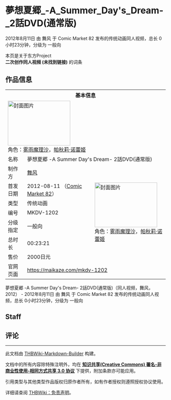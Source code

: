# 夢想夏郷_-A_Summer_Day's_Dream-_2話DVD(通常版)

<!-- source html: G:\repos\THBWiki-Markdown-Builder\THBWikiMarkdown\Temp\main\e\e3\ns0%3A%E5%A4%A2%E6%83%B3%E5%A4%8F%E9%83%B7_-A_Summer_Day%27s_Dream-_2%E8%A9%B1DVD%28%E9%80%9A%E5%B8%B8%E7%89%88%29.html -->

2012年8月11日 由 舞风 于 Comic Market 82 发布的传统动画同人视频，总长 0小时23分钟，分级为 一般向

本页是关于东方Project  
 **二次创作同人视频 (未找到链接)** 的词条
## 作品信息

<table><tbody><tr><th colspan="3">基本信息</th></tr><tr><td class="cover-artwork-mobile" colspan="2"><a href="./文件-夢想夏郷_-A_Summer_Day's_Dream-_2話DVD(通常版)封面.jpg.md" class="image" title="封面图片"><img alt="封面图片" src="https://upload.thwiki.cc/thumb/b/b5/%E5%A4%A2%E6%83%B3%E5%A4%8F%E9%83%B7_-A_Summer_Day%27s_Dream-_2%E8%A9%B1DVD%28%E9%80%9A%E5%B8%B8%E7%89%88%29%E5%B0%81%E9%9D%A2.jpg/196px-%E5%A4%A2%E6%83%B3%E5%A4%8F%E9%83%B7_-A_Summer_Day%27s_Dream-_2%E8%A9%B1DVD%28%E9%80%9A%E5%B8%B8%E7%89%88%29%E5%B0%81%E9%9D%A2.jpg" decoding="async" loading="lazy" width="196" height="140" srcset="https://upload.thwiki.cc/thumb/b/b5/%E5%A4%A2%E6%83%B3%E5%A4%8F%E9%83%B7_-A_Summer_Day%27s_Dream-_2%E8%A9%B1DVD%28%E9%80%9A%E5%B8%B8%E7%89%88%29%E5%B0%81%E9%9D%A2.jpg/294px-%E5%A4%A2%E6%83%B3%E5%A4%8F%E9%83%B7_-A_Summer_Day%27s_Dream-_2%E8%A9%B1DVD%28%E9%80%9A%E5%B8%B8%E7%89%88%29%E5%B0%81%E9%9D%A2.jpg 1.5x, https://upload.thwiki.cc/thumb/b/b5/%E5%A4%A2%E6%83%B3%E5%A4%8F%E9%83%B7_-A_Summer_Day%27s_Dream-_2%E8%A9%B1DVD%28%E9%80%9A%E5%B8%B8%E7%89%88%29%E5%B0%81%E9%9D%A2.jpg/392px-%E5%A4%A2%E6%83%B3%E5%A4%8F%E9%83%B7_-A_Summer_Day%27s_Dream-_2%E8%A9%B1DVD%28%E9%80%9A%E5%B8%B8%E7%89%88%29%E5%B0%81%E9%9D%A2.jpg 2x" data-file-width="1000" data-file-height="712"></a><div class="cover-char">角色：<a href="./雾雨魔理沙.md" title="雾雨魔理沙">雾雨魔理沙</a>，<a href="./帕秋莉·诺蕾姬.md" title="帕秋莉·诺蕾姬">帕秋莉·诺蕾姬</a></div></td>
</tr><tr><td class="label">名称</td><td colspan="2"> 夢想夏郷 -A Summer Day&#39;s Dream- 2話DVD(通常版) </td></tr><tr><td class="label">制作方</td><td><a href="./舞风.md" title="舞风">舞风</a></td><td class="cover-artwork" rowspan="7" style="min-width:196px;"><a href="./文件-夢想夏郷_-A_Summer_Day's_Dream-_2話DVD(通常版)封面.jpg.md" class="image" title="封面图片"><img alt="封面图片" src="https://upload.thwiki.cc/thumb/b/b5/%E5%A4%A2%E6%83%B3%E5%A4%8F%E9%83%B7_-A_Summer_Day%27s_Dream-_2%E8%A9%B1DVD%28%E9%80%9A%E5%B8%B8%E7%89%88%29%E5%B0%81%E9%9D%A2.jpg/196px-%E5%A4%A2%E6%83%B3%E5%A4%8F%E9%83%B7_-A_Summer_Day%27s_Dream-_2%E8%A9%B1DVD%28%E9%80%9A%E5%B8%B8%E7%89%88%29%E5%B0%81%E9%9D%A2.jpg" decoding="async" loading="lazy" width="196" height="140" srcset="https://upload.thwiki.cc/thumb/b/b5/%E5%A4%A2%E6%83%B3%E5%A4%8F%E9%83%B7_-A_Summer_Day%27s_Dream-_2%E8%A9%B1DVD%28%E9%80%9A%E5%B8%B8%E7%89%88%29%E5%B0%81%E9%9D%A2.jpg/294px-%E5%A4%A2%E6%83%B3%E5%A4%8F%E9%83%B7_-A_Summer_Day%27s_Dream-_2%E8%A9%B1DVD%28%E9%80%9A%E5%B8%B8%E7%89%88%29%E5%B0%81%E9%9D%A2.jpg 1.5x, https://upload.thwiki.cc/thumb/b/b5/%E5%A4%A2%E6%83%B3%E5%A4%8F%E9%83%B7_-A_Summer_Day%27s_Dream-_2%E8%A9%B1DVD%28%E9%80%9A%E5%B8%B8%E7%89%88%29%E5%B0%81%E9%9D%A2.jpg/392px-%E5%A4%A2%E6%83%B3%E5%A4%8F%E9%83%B7_-A_Summer_Day%27s_Dream-_2%E8%A9%B1DVD%28%E9%80%9A%E5%B8%B8%E7%89%88%29%E5%B0%81%E9%9D%A2.jpg 2x" data-file-width="1000" data-file-height="712"></a><div class="cover-char">角色：<a href="./雾雨魔理沙.md" title="雾雨魔理沙">雾雨魔理沙</a>，<a href="./帕秋莉·诺蕾姬.md" title="帕秋莉·诺蕾姬">帕秋莉·诺蕾姬</a></div></td>
</tr><tr><td class="label">首发日期</td><td>2012-08-11&#160;（<a href="/展会作品列表?e=Comic+Market%2382">Comic Market 82</a>）</td></tr><tr><td class="label">类型</td><td>传统动画</td></tr><tr><td class="label">编号</td><td>MKDV-1202</td></tr><tr><td class="label">分级指定</td><td>一般向</td></tr><tr><td class="label">总时长</td><td>00:23:21</td></tr><tr><td class="label">售价</td><td>2000日元</td></tr>
<tr><td class="label">官网页面</td><td colspan="2"><a rel="nofollow" class="external free" href="https://maikaze.com/mkdv-1202">https://maikaze.com/mkdv-1202</a></td></tr></tbody></table>

夢想夏郷 -A Summer Day's Dream- 2話DVD(通常版)（同人视频，舞风，2012） - 2012年8月11日 由 舞风 于 Comic Market 82 发布的传统动画同人视频，总长 0小时23分钟，分级为 一般向
## Staff
## 评论




---

此文档由 [THBWiki-Markdown-Builder](https://github.com/Delsin-Yu/THBWiki-Markdown-Builder) 构建。

文档中的所有内容除特殊注明外，均在 [**知识共享(Creative Commons) 署名-非商业性使用-相同方式共享 3.0 协议**](https://creativecommons.org/licenses/by-sa/3.0/deed.zh-hans) 下提供，附加条款亦可能应用。

引用类型与其他类型作品版权归原作者所有，如有作者授权则遵照授权协议使用。

详细请查阅 [THBWiki：免责声明](https://thbwiki.cc/THBWiki:%E5%85%8D%E8%B4%A3%E5%A3%B0%E6%98%8E)。


